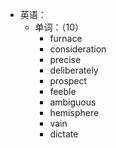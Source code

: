 - 英语：
	- 单词：（10）
		- furnace
		- consideration
		- precise
		- deliberately
		- prospect
		- feeble
		- ambiguous
		- hemisphere
		- vain
		- dictate